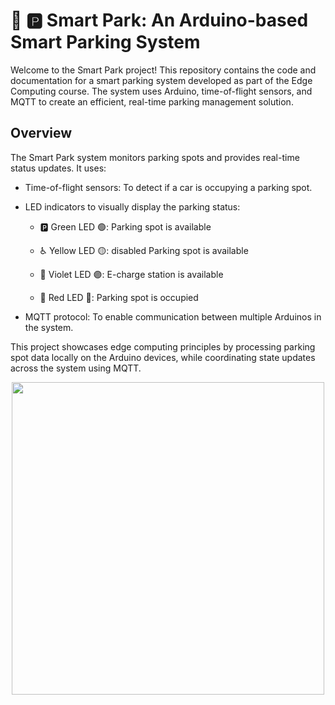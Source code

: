 #  🚗 🅿️ Smart Park: An Arduino-based Smart Parking System

Welcome to the Smart Park project! This repository contains the code and documentation for a smart parking system developed as part of the Edge Computing course. The system uses Arduino, time-of-flight sensors, and MQTT to create an efficient, real-time parking management solution.

## Overview

The Smart Park system monitors parking spots and provides real-time status updates. It uses:

- Time-of-flight sensors: To detect if a car is occupying a parking spot.

- LED indicators to visually display the parking status:

  - 🅿️ Green LED 🟢: Parking spot is available

  - ♿️ Yellow LED 🟡: disabled Parking spot is available 

  - 🔋 Violet LED 🟣: E-charge station is available 

  - 🚫 Red LED 🔴: Parking spot is occupied 

- MQTT protocol: To enable communication between multiple Arduinos in the system.

This project showcases edge computing principles by processing parking spot data locally on the Arduino devices, while coordinating state updates across the system using MQTT.

<p align="center">
  <img src="SmartPark/images/IoT.png" width="500">
</p>
